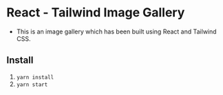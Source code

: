 # React - Tailwind Image Gallery

- This is an image gallery which has been built using React and Tailwind CSS.

## Install

1. `yarn install`
2. `yarn start`
